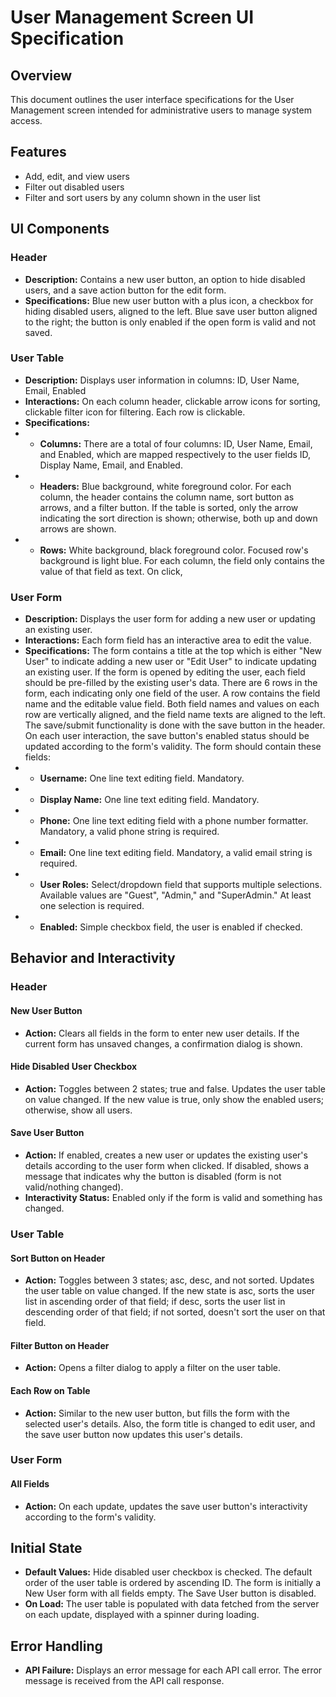 # User Management Screen UI Specification

## Overview
This document outlines the user interface specifications for the User Management screen intended for administrative users to manage system access.

## Features
- Add, edit, and view users
- Filter out disabled users
- Filter and sort users by any column shown in the user list

## UI Components
### Header
- **Description:** Contains a new user button, an option to hide disabled users, and a save action button for the edit form.
- **Specifications:** Blue new user button with a plus icon, a checkbox for hiding disabled users, aligned to the left. Blue save user button aligned to the right; the button is only enabled if the open form is valid and not saved.

### User Table
- **Description:** Displays user information in columns: ID, User Name, Email, Enabled
- **Interactions:** On each column header, clickable arrow icons for sorting, clickable filter icon for filtering. Each row is clickable.
- **Specifications:**
- - **Columns:** There are a total of four columns: ID, User Name, Email, and Enabled, which are mapped respectively to the user fields ID, Display Name, Email, and Enabled.
- - **Headers:** Blue background, white foreground color. For each column, the header contains the column name, sort button as arrows, and a filter button. If the table is sorted, only the arrow indicating the sort direction is shown; otherwise, both up and down arrows are shown.
- - **Rows:** White background, black foreground color. Focused row's background is light blue. For each column, the field only contains the value of that field as text. On click,

### User Form
- **Description:** Displays the user form for adding a new user or updating an existing user.
- **Interactions:** Each form field has an interactive area to edit the value.
- **Specifications:** The form contains a title at the top which is either "New User" to indicate adding a new user or "Edit User" to indicate updating an existing user. If the form is opened by editing the user, each field should be pre-filled by the existing user's data. There are 6 rows in the form, each indicating only one field of the user. A row contains the field name and the editable value field. Both field names and values on each row are vertically aligned, and the field name texts are aligned to the left. The save/submit functionality is done with the save button in the header. On each user interaction, the save button's enabled status should be updated according to the form's validity. The form should contain these fields:
- - **Username:** One line text editing field. Mandatory.
- - **Display Name:** One line text editing field. Mandatory.
- - **Phone:** One line text editing field with a phone number formatter. Mandatory, a valid phone string is required.
- - **Email:** One line text editing field. Mandatory, a valid email string is required.
- - **User Roles:** Select/dropdown field that supports multiple selections. Available values are "Guest", "Admin," and "SuperAdmin." At least one selection is required.
- - **Enabled:** Simple checkbox field, the user is enabled if checked.

## Behavior and Interactivity
### Header
#### New User Button
- **Action:** Clears all fields in the form to enter new user details. If the current form has unsaved changes, a confirmation dialog is shown.

#### Hide Disabled User Checkbox
- **Action:** Toggles between 2 states; true and false. Updates the user table on value changed. If the new value is true, only show the enabled users; otherwise, show all users.

#### Save User Button
- **Action:** If enabled, creates a new user or updates the existing user's details according to the user form when clicked. If disabled, shows a message that indicates why the button is disabled (form is not valid/nothing changed).
- **Interactivity Status:** Enabled only if the form is valid and something has changed.

### User Table
#### Sort Button on Header
- **Action:** Toggles between 3 states; asc, desc, and not sorted. Updates the user table on value changed. If the new state is asc, sorts the user list in ascending order of that field; if desc, sorts the user list in descending order of that field; if not sorted, doesn't sort the user on that field.

#### Filter Button on Header
- **Action:** Opens a filter dialog to apply a filter on the user table.

#### Each Row on Table
- **Action:** Similar to the new user button, but fills the form with the selected user's details. Also, the form title is changed to edit user, and the save user button now updates this user's details.

### User Form
#### All Fields
- **Action:** On each update, updates the save user button's interactivity according to the form's validity.

## Initial State
- **Default Values:** Hide disabled user checkbox is checked. The default order of the user table is ordered by ascending ID. The form is initially a New User form with all fields empty. The Save User button is disabled.
- **On Load:** The user table is populated with data fetched from the server on each update, displayed with a spinner during loading.

## Error Handling
- **API Failure:** Displays an error message for each API call error. The error message is received from the API call response.